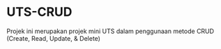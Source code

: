 # UTS-CRUD
Projek ini merupakan projek mini UTS dalam penggunaan metode CRUD (Create, Read, Update, &amp; Delete)
